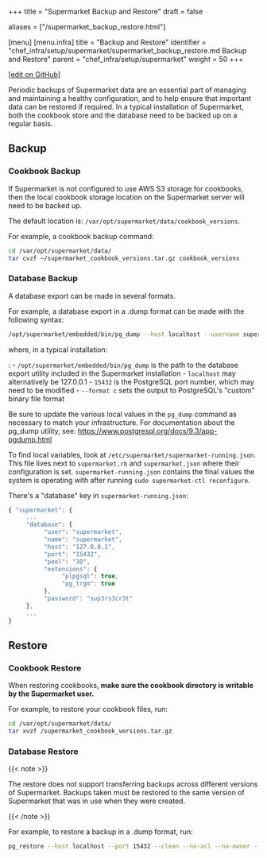 +++
title = "Supermarket Backup and Restore"
draft = false

aliases = ["/supermarket_backup_restore.html"]

[menu]
  [menu.infra]
    title = "Backup and Restore"
    identifier = "chef_infra/setup/supermarket/supermarket_backup_restore.md Backup and Restore"
    parent = "chef_infra/setup/supermarket"
    weight = 50
+++

[\[edit on GitHub\]](https://github.com/chef/chef-web-docs/blob/master/content/supermarket_backup_restore.md)

Periodic backups of Supermarket data are an essential part of managing
and maintaining a healthy configuration, and to help ensure that
important data can be restored if required. In a typical installation of
Supermarket, both the cookbook store and the database need to be backed
up on a regular basis.

## Backup

### Cookbook Backup

If Supermarket is not configured to use AWS S3 storage for cookbooks,
then the local cookbook storage location on the Supermarket server will
need to be backed up.

The default location is: `/var/opt/supermarket/data/cookbook_versions`.

For example, a cookbook backup command:

``` bash
cd /var/opt/supermarket/data/
tar cvzf ~/supermarket_cookbook_versions.tar.gz cookbook_versions
```

### Database Backup

A database export can be made in several formats.

For example, a database export in a .dump format can be made with the
following syntax:

``` bash
/opt/supermarket/embedded/bin/pg_dump --host localhost --username supermarket --dbname supermarket --port 15432 --format c --blobs --verbose --file ~/supermarket_database_backup.dump
```

where, in a typical installation:

:   -   `/opt/supermarket/embedded/bin/pg_dump` is the path to the
        database export utility included in the Supermarket installation
    -   `localhost` may alternatively be 127.0.0.1
    -   `15432` is the PostgreSQL port number, which may need to be
        modified
    -   `--format c` sets the output to PostgreSQL's "custom" binary
        file format

Be sure to update the various local values in the `pg_dump` command as
necessary to match your infrastructure. For documentation about the
pg_dump utility, see:
<https://www.postgresql.org/docs/9.3/app-pgdump.html>

To find local variables, look at
`/etc/supermarket/supermarket-running.json`. This file lives next to
`supermarket.rb` and `supermarket.json` where their configuration is
set. `supermarket-running.json` contains the final values the system is
operating with after running `sudo supermarket-ctl reconfigure`.

There's a "database" key in `supermarket-running.json`:

``` javascript
{ "supermarket": {
     ...
     "database": {
          "user": "supermarket",
          "name": "supermarket",
          "host": "127.0.0.1",
          "port": "15432",
          "pool": "30",
          "extensions": {
               "plpgsql": true,
               "pg_trgm": true
          },
          "password": "sup3rs3cr3t"
     },
     ...
}
```

## Restore

### Cookbook Restore

When restoring cookbooks, **make sure the cookbook directory is writable
by the Supermarket user.**

For example, to restore your cookbook files, run:

``` bash
cd /var/opt/supermarket/data/
tar xvzf /supermarket_cookbook_versions.tar.gz
```

### Database Restore

{{< note >}}

The restore does not support transferring backups across different
versions of Supermarket. Backups taken must be restored to the same
version of Supermarket that was in use when they were created.

{{< /note >}}

For example, to restore a backup in a .dump format, run:

``` bash
pg_restore --host localhost --port 15432 --clean --no-acl --no-owner --dbname supermarket_production --verbose supermarket_database_backup.dump
```
